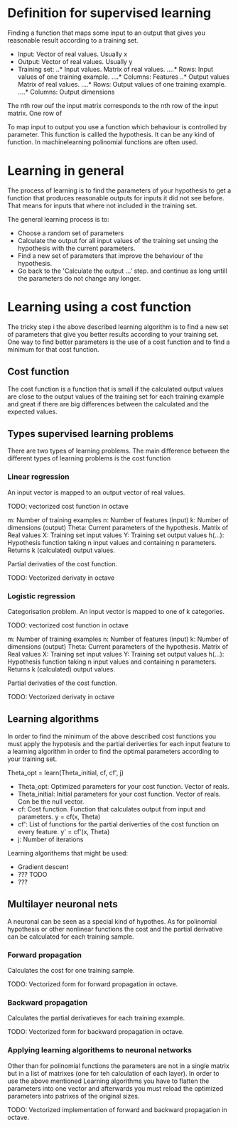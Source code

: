 # Definition for supervised learning
Finding a function that maps some input to an output that gives you 
reasonable result according to a training set.

* Input: Vector of real values. Usually x
* Output: Vector of real values. Usually y
* Training set: 
..* Input values. Matrix of real values. 
....* Rows: Input values of one training example.
....* Columns: Features 
..* Output values Matrix of real values. 
....* Rows: Output values of one training example. 
....* Columns: Output dimensions

The nth row ouf the input matrix corresponds to the nth row of the input matrix. One row of 

To map input to output you use a function which behaviour is controlled by parameter. This 
function is callled the hypothesis. It can be any kind of function. In machinelearning 
polinomial functions are often used. 

# Learning in general
The process of learning is to find the parameters of your hypothesis to get a function
that produces reasonable outputs for inputs it did not see before. That means for
inputs that where not included in the training set.

The general learning process is to:
* Choose a random set of parameters 
* Calculate the output for all input values of the training set unsing the hypothesis with the current 
parameters. 
* Find a new set of parameters that improve the behaviour of the hypothesis.
* Go back to the 'Calculate the output ...' step. and continue as long untill the parameters do not 
change any longer.

# Learning using a cost function
The tricky step i the above described learning algorithm is to find a new set of parameters that 
give you better results according to your training set. One way to find better parameters is the use of a
cost function and to find a minimum for that cost function.

## Cost function
The cost function is a function that is small if the calculated output values are close to the
output values of the training set for each training example and great if there are big 
differences between the calculated and the expected values. 

## Types supervised learning problems

There are two types of learning problems. The main difference between the different types of learning problems is
the cost function

### Linear regression
An input vector is mapped to an output vector of real values.

TODO: vectorized cost function in octave

m: Number of training examples
n: Number of features (input)
k: Number of dimensions (output)
Theta: Current parameters of the hypothesis. Matrix of Real values
X: Training set input values
Y: Training set output values
h(...): Hypothesis function taking n input values and containing n parameters. Returns k (calculated) output values.

Partial derivaties of the cost function.

TODO: Vectorized derivaty in octave

### Logistic regression
Categorisation problem. An input vector is mapped to one of k categories. 

TODO: vectorized cost function in octave

m: Number of training examples
n: Number of features (input)
k: Number of dimensions (output)
Theta: Current parameters of the hypothesis. Matrix of Real values
X: Training set input values
Y: Training set output values
h(...): Hypothesis function taking n input values and containing n parameters. Returns k (calculated) output values.

Partial derivaties of the cost function.

TODO: Vectorized derivaty in octave

## Learning algorithms
In order to find the minimum of the above described cost functions you must apply the hypotesis and the 
partial deriverties for each input feature to a learning algorithm in order to find the optimal
parameters according to your training set.

Theta_opt = learn(Theta_initial, cf, cf', j) 

* Theta_opt: Optimized parameters for your cost function. Vector of reals.
* Theta_initial: Initial parameters for your cost function. Vector of reals. Con be the null vector.
* cf: Cost function. Function that calculates output from input and parameters. y = cf(x, Theta)
* cf': List of functions for the partial deriverties of the cost function on every feature. y' = cf'(x, Theta)
* j: Number of iterations

Learning algorithems that might be used:
* Gradient descent
* ??? TODO
* ???

## Multilayer neuronal nets
A neuronal can be seen as a special kind of hypothes. As for polinomial hypothesis or other nonlinear functions the
cost and the partial derivative can be calculated for each training sample.

### Forward propagation
Calculates the cost for one training sample.

TODO: Vectorized form for forward propagation in octave.

### Backward propagation
Calculates the partial derivatieves for each training example.

TODO: Vectorized form for backward propagation in octave.

### Applying learning algorithems to neuronal networks
Other than for polinomial functions the parameters are not in a single matrix but in a list of matrixes (one for teh calculation of each layer).
In order to use the above mentioned Learning algorithms you have to flatten the parameters into one vector and afterwards 
you must reload the optimized parameters into patrixes of the original sizes. 

TODO: Vectorized implementation of forward and backward propagation in octave.


